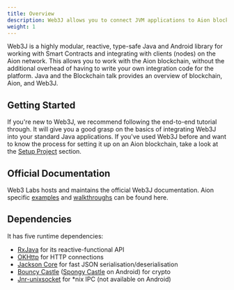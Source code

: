 ```yaml
---
title: Overview
description: Web3J allows you to connect JVM applications to Aion blockchains with Web3J, a lightweight, reactive, type-safe library for Java, Android, Kotlin and Scala. It does this by wrapping your blockchain application in a standard application wrapper.
weight: 1
---
```


Web3J is a highly modular, reactive, type-safe Java and Android library for working with Smart Contracts and integrating with clients (nodes) on the Aion network. This allows you to work with the Aion blockchain, without the additional overhead of having to write your own integration code for the platform. Java and the Blockchain talk provides an overview of blockchain, Aion, and Web3J.

## Getting Started

If you're new to Web3J, we recommend following the end-to-end tutorial through. It will give you a good grasp on the basics of integrating Web3J into your standard Java applications. If you've used Web3J before and want to know the process for setting it up on an Aion blockchain, take a look at the [Setup Project](/developers/apis/web3j/setup-project) section.

## Official Documentation

Web3 Labs hosts and maintains the official Web3J documentation. Aion specific [examples](/developers/apis/web3j/examples) and [walkthroughs](/developers/apis/web3j/end-to-end) can be found here.

## Dependencies

It has five runtime dependencies:

- [RxJava](https://github.com/ReactiveX/RxJava) for its reactive-functional API
- [OKHttp](https://hc.apache.org/httpcomponents-client-ga/index.html) for HTTP connections
- [Jackson Core](https://github.com/FasterXML/jackson-core) for fast JSON serialisation/deserialisation
- [Bouncy Castle](https://www.bouncycastle.org/) ([Spongy Castle](https://rtyley.github.io/spongycastle/) on Android) for crypto
- [Jnr-unixsocket](https://github.com/jnr/jnr-unixsocket) for *nix IPC (not available on Android)
